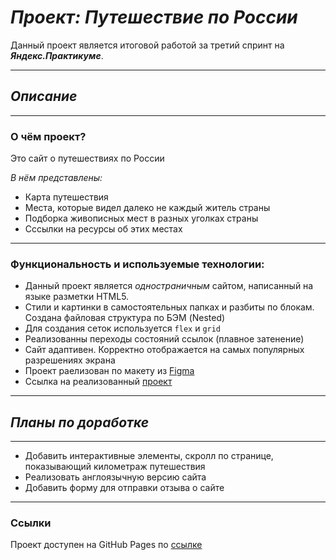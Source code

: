 # *Проект: Путешествие по России*
Данный проект является итоговой работой за третий спринт на ***Яндекс.Практикуме***.

---
## *Описание*
----
### **О чём проект?**

Это сайт о путешествиях по России

*В нём представлены:*

* Карта путешествия
* Места, которые видел далеко не каждый житель страны
* Подборка живописных мест в разных уголках страны
* Сссылки на ресурсы об этих местах

---
  ### **Функциональность и используемые технологии:**

* Данный проект является *одностраничным* сайтом, написанный на языке разметки HTML5.
* Стили и картинки в самостоятельных папках и разбиты по блокам. Создана файловая структура по БЭМ (Nested)
* Для создания сеток используется  `flex` и `grid`
* Реализованны переходы состояний ссылок (плавное затенение)
* Сайт адаптивен. Корректно отображается на самых популярных разрешениях экрана
* Проект раелизован по макету из [Figma](https://www.figma.com/file/5S2WSbEFL6awjVWJ0NWL8Q/Sprint-3_-Russia-_-desktop-mobile?node-id=28503%3A0)
* Ссылка на реализованный [проект](https://tinaevnk.github.io/russian-travel/index.html)

---
## *Планы по доработке*

---

- Добавить интерактивные элементы, скролл по странице, показывающий километраж путешествия
- Реализовать англоязычную версию сайта
- Добавить форму для отправки отзыва о сайте

---
### Ссылки

Проект доступен на GitHub Pages по [ссылке](https://sobolefff.github.io/russian-travel/ "Проект: Путешествия по России")